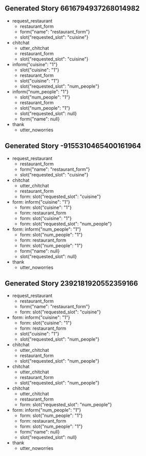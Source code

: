 ## Generated Story 6616794937268014982
* request_restaurant
    - restaurant_form
    - form{"name": "restaurant_form"}
    - slot{"requested_slot": "cuisine"}
* chitchat
    - utter_chitchat
    - restaurant_form
    - slot{"requested_slot": "cuisine"}
* inform{"cuisine": "1"}
    - slot{"cuisine": "1"}
    - restaurant_form
    - slot{"cuisine": "1"}
    - slot{"requested_slot": "num_people"}
* inform{"num_people": "1"}
    - slot{"num_people": "1"}
    - restaurant_form
    - slot{"num_people": "1"}
    - slot{"requested_slot": null}
    - form{"name": null}
* thank
    - utter_noworries

## Generated Story -9155310465400161964
* request_restaurant
    - restaurant_form
    - form{"name": "restaurant_form"}
    - slot{"requested_slot": "cuisine"}
* chitchat
    - utter_chitchat
    - restaurant_form
    - form: slot{"requested_slot": "cuisine"}
* form: inform{"cuisine": "1"}
    - form: slot{"cuisine": "1"}
    - form: restaurant_form
    - form: slot{"cuisine": "1"}
    - form: slot{"requested_slot": "num_people"}
* form: inform{"num_people": "1"}
    - form: slot{"num_people": "1"}
    - form: restaurant_form
    - form: slot{"num_people": "1"}
    - form{"name": null}
    - slot{"requested_slot": null}
* thank
    - utter_noworries


## Generated Story 2392181920552359166
* request_restaurant
    - restaurant_form
    - form{"name": "restaurant_form"}
    - form: slot{"requested_slot": "cuisine"}
* form: inform{"cuisine": "1"}
    - form: slot{"cuisine": "1"}
    - form: restaurant_form
    - slot{"cuisine": "1"}
    - slot{"requested_slot": "num_people"}
* chitchat
    - utter_chitchat
    - restaurant_form
    - slot{"requested_slot": "num_people"}
* chitchat
    - utter_chitchat
    - restaurant_form
    - slot{"requested_slot": "num_people"}
* chitchat
    - utter_chitchat
    - restaurant_form
    - form: slot{"requested_slot": "num_people"}
* form: inform{"num_people": "1"}
    - form: slot{"num_people": "1"}
    - form: restaurant_form
    - form: slot{"num_people": "1"}
    - form{"name": null}
    - slot{"requested_slot": null}
* thank
    - utter_noworries

